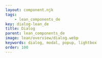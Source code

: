 ```yaml
---
layout: component.njk
tags: 
    - lean_components_de
key: dialog-lean_de
title: Dialog
parent: lean_components_de
image: lean/overview/dialog.webp
keywords: dialog, modal, popup, lightbox
order: 100
---
```

